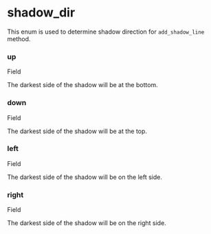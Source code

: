 # shadow\_dir

This enum is used to determine shadow direction for `add_shadow_line` method.

### up﻿ <a href="#up" id="up"></a>

Field

The darkest side of the shadow will be at the bottom.

### down﻿ <a href="#down" id="down"></a>

Field

The darkest side of the shadow will be at the top.

### left﻿ <a href="#left" id="left"></a>

Field

The darkest side of the shadow will be on the left side.

### right﻿ <a href="#right" id="right"></a>

Field

The darkest side of the shadow will be on the right side.
